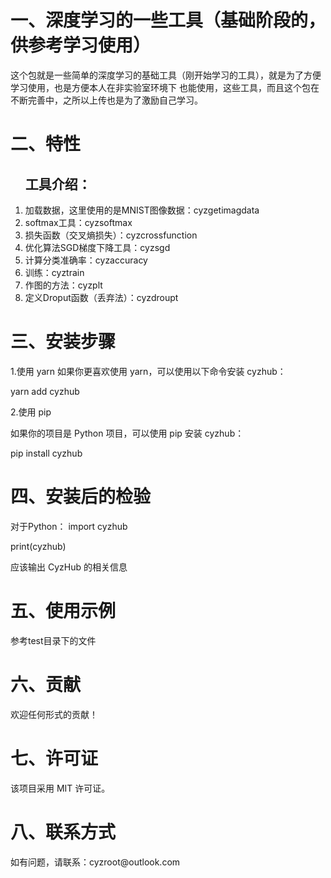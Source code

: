 <h1>一、深度学习的一些工具（基础阶段的，供参考学习使用）</h1>
<p>
这个包就是一些简单的深度学习的基础工具（刚开始学习的工具），就是为了方便学习使用，也是方便本人在非实验室环境下
也能使用，这些工具，而且这个包在不断完善中，之所以上传也是为了激励自己学习。
</p>
<h1>二、特性</h1>
<ol>
<h2>工具介绍：</h2>
<li>加载数据，这里使用的是MNIST图像数据：cyzgetimagdata</li>
<li>softmax工具：cyzsoftmax</li>
<li>损失函数（交叉熵损失）：cyzcrossfunction</li>
<li>优化算法SGD梯度下降工具：cyzsgd</li>
<li>计算分类准确率：cyzaccuracy</li>
<li>训练：cyztrain</li>
<li>作图的方法：cyzplt</li>
<li>定义Droput函数（丢弃法）：cyzdroupt</li>
</ol>
<h1>三、安装步骤</h1>
1.使用 yarn
如果你更喜欢使用 yarn，可以使用以下命令安装 cyzhub：

yarn add cyzhub

2.使用 pip

如果你的项目是 Python 项目，可以使用 pip 安装 cyzhub：

pip install cyzhub

<h1>四、安装后的检验</h1>
对于Python：
import cyzhub

print(cyzhub)  

应该输出 CyzHub 的相关信息

<h1>五、使用示例</h1>
参考test目录下的文件
<h1>六、贡献</h1>
欢迎任何形式的贡献！
<h1>七、许可证</h1>
该项目采用 MIT 许可证。
<h1>八、联系方式</h1>
如有问题，请联系：cyzroot@outlook.com
